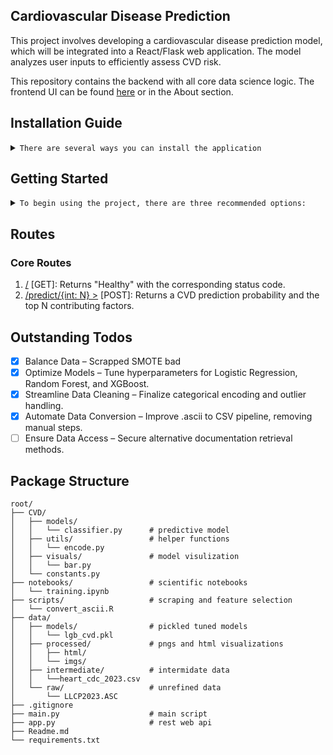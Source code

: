## Cardiovascular Disease Prediction  
This project involves developing a cardiovascular disease prediction model, which will be integrated into a React/Flask web application. The model analyzes user inputs to efficiently assess CVD risk.

This repository contains the backend with all core data science logic. The frontend UI can be found [here](https://github.com/carrot2803/cvd-app) or in the About section.


## Installation Guide

<details> 
<summary><code>There are several ways you can install the application</code></summary> 

1. **Clone the repository**:
    ```sh
    git clone https://github.com/carrot2803/cvd-predictor.git
    cd cvd-predictor
    ```

2. **(Optional) Create a virtual environment**:

    - Using `venv`:
        ```sh
        python -m venv venv
        source venv/bin/activate    # On Windows use `venv\Scripts\activate`
        ```
    - Using `conda`:
        ```sh
        conda create --name your-env-name python=3.x
        conda activate your-env-name
        ```

3. **Install the required packages**:
    ```sh
    pip install -r requirements.txt
    ```

#### **Alernative**

- [Downloading repository as ZIP](https://github.com/carrot2803/cvd-predictor/archive/refs/heads/master.zip)
- Running the following command in a terminal, assuming you have [GitHub CLI](https://cli.github.com/) installed:
    ```sh
        gh repo clone carrot2803/reading-skills-annotator
        cd reading-skills-annotator
    ```
After obtaining the code using one of the above methods, follow steps 2 and 3 from the main installation guide to set up a virtual environment and install the required packages.

</details>

## Getting Started  

<details>
<summary><code>To begin using the project, there are three recommended options:</code></summary>

Start by running `variable_layout.py` to extract variable names from the [CDC website](https://www.cdc.gov/brfss/annual_data/2023/llcp_varlayout_23_onecolumn.html). Then, execute `convert_ascii.R` to process `LLCP2023.ASC`. Once converted, run the initial processing notebook, followed by the training notebook to begin model training.

All raw source files are available on [Google Drive](https://drive.google.com/drive/folders/1eaWFC9iE5zox6eTNjFfcdIPvt6OK_IHS?usp=sharing).

1. **Running the Predefined Scripts**

    - **Command-Line Script** (`main.py`):  
    Run this script from the terminal:
    ```bash
        python main.py
    ```

    - **Web Application Script** (`app.py`):  
    Launch the web interface:
    ```bash
        python app.py
    ```
    
    View the web API at: [demo link](https://cvd-predictor.azurewebsites.net)  
    View the web UI at: [demo link](https://carrot2803.github.io/cvd-app)

2. **Exploring the Jupyter Notebooks**  

    Located in the `/notebooks` folder:

    - `initial_processing.ipynb`: Cleans the CDC BRFSS dataset and stores it in `heart_cdc_2023.parquet`.
    
    - `EDA.ipynb`: This notebook performs exploratory data analysis on the cleaned dataset highlighting key trends and insights in the dataset.
    
    - `training.ipynb`: Trains and evaluates several classification models for CVD prediction using an 80/20 test-train split based on the cleaned dataset stored in `heart_cdc_2023.parquet`.
    
    - `demo.ipynb`: Demonstrates the `CVDClassifier` which accepts JSON as input and outputs the CVD risk probability along with the top `n` contributing features.


3. **Setting Up the CVD Predictor Manually**  

You can also create your own Python file and initialize the predictor:

```python
from CVD import CVDClassifier

# Specify your sample JSON file
sample_json = "~/~.json"

# Instantiate the CVD Classifier
cvd = CVDClassifier()

# Print the prediction and top contributing feature
print(cvd.predict(sample_json))
```

Replace `sample_json` with the path to your own JSON-formatted data. This example demonstrates how to integrate the CVD predictor into a custom setup.


<details>
<summary>Below is an example of someone with a high CVD risk of 84.0%.</summary>

```
{
    "Sex": 1,                   # male
    "AgeCategory": 8,           # age 55-59
    "HeightInMeters": 1.84,
    "WeightInKilograms": 70,
    "BMI": 20.7,                
    "GeneralHealth": 4,         # fair health
    "PhysicalActivities": 1,    # engages in regular physical activity
    "HadAsthma": 1,
    "HadCOPD": 1,
    "HadKidneyDisease": 1,
    "HadArthritis": 0,
    "HadDiabetes": 4,           # pre-diabetes
    "SmokerStatus": 0,
    "AlcoholDrinkers": 0,
    "HaveHighCholesterol": 1,
    "Sensory Impairments": 1,
    "Vaccinated": 0,
    "Mobility": 1,
}
```
</details>

<details>
<summary>Decreasing BMI and age can result in a lower CVD risk. Below is an example of someone with a low CVD risk of 0%.</summary>

```
{
    "Sex": 1,                   # male
    "AgeCategory": 1,           # age 18-29
    "HeightInMeters": 1.70,
    "WeightInKilograms": 56,
    "BMI": 19.4,                
    "GeneralHealth": 2,         # good
    "PhysicalActivities": 1,    # engages in regular physical activity
    "HadAsthma": 0,
    "HadCOPD": 0,
    "HadKidneyDisease": 0,
    "HadArthritis": 0,
    "HadDiabetes": 3,           # no
    "SmokerStatus": 0,
    "AlcoholDrinkers": 1,
    "HaveHighCholesterol": 0,
    "Sensory Impairments": 0,
    "Vaccinated": 0,
    "Mobility": 0,
}
```
</details>

</details>

## Routes

### Core Routes

1. <u>/</u> [GET]: Returns "Healthy" with the corresponding status code.  
2. <u>/predict/{int: N} ></u> [POST]: Returns a CVD prediction probability and the top N contributing factors.

## Outstanding Todos  

- [x] Balance Data – Scrapped SMOTE bad 
- [x] Optimize Models – Tune hyperparameters for Logistic Regression, Random Forest, and XGBoost.  
- [x] Streamline Data Cleaning – Finalize categorical encoding and outlier handling.  
- [x] Automate Data Conversion – Improve .ascii to CSV pipeline, removing manual steps.  
- [ ] Ensure Data Access – Secure alternative documentation retrieval methods.  

## Package Structure

    root/
    ├── CVD/
    │   ├── models/
    │   │   └── classifier.py      # predictive model
    │   ├── utils/                 # helper functions
    │   │   └── encode.py 
    │   ├── visuals/               # model visulization 
    │   │   └── bar.py
    │   └── constants.py                     
    ├── notebooks/                 # scientific notebooks 
    │   └── training.ipynb
    ├── scripts/                   # scraping and feature selection
    │   └── convert_ascii.R
    ├── data/
    │   ├── models/                # pickled tuned models
    │   │   └── lgb_cvd.pkl
    │   ├── processed/             # pngs and html visualizations
    │   │   ├── html/
    │   │   └── imgs/
    │   ├── intermediate/          # intermidate data 
    │   │   └──heart_cdc_2023.csv
    │   └── raw/                   # unrefined data 
    │       └── LLCP2023.ASC
    ├── .gitignore
    ├── main.py                    # main script
    ├── app.py                     # rest web api
    ├── Readme.md
    └── requirements.txt  

